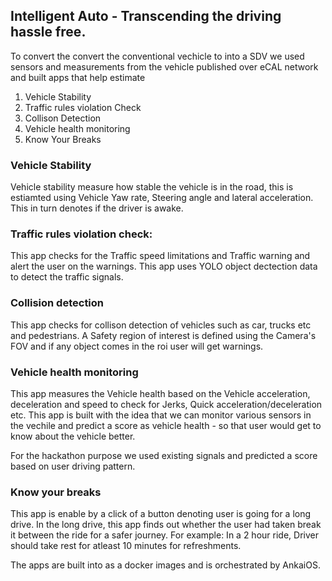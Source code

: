 ## Intelligent Auto - Transcending the driving hassle free.

To convert the convert the conventional vechicle to into a SDV we used sensors and measurements from the vehicle published over eCAL network and built apps that help estimate
1. Vehicle Stability
2. Traffic rules violation Check
3. Collison Detection
4. Vehicle health monitoring
5. Know Your Breaks

### Vehicle Stability
Vehicle stability measure how stable the vehicle is in the road, this is estiamted using Vehicle Yaw rate, Steering angle and lateral acceleration. This in turn denotes if the driver is awake.

### Traffic rules violation check: 
This app checks for the Traffic speed limitations and Traffic warning and alert the user on the warnings. This app uses YOLO object dectection data to detect the traffic signals. 

### Collision detection
This app checks for collison detection of vehicles such as car, trucks etc and pedestrians. A Safety region of interest is defined using the Camera's FOV and if any object comes in the roi user will get warnings. 

### Vehicle health monitoring
This app measures the Vehicle health based on the Vehicle acceleration, deceleration and speed to check for Jerks, Quick acceleration/deceleration etc. This app is built with the idea that we can monitor various sensors in the vechile and predict a score as vehicle health - so that user would get to know about the vehicle better. 

For the hackathon purpose we used existing signals and predicted a score based on user driving pattern. 

### Know your breaks
This app is enable by a click of a button denoting user is going for a long drive. In the long drive, this app finds out whether the user had taken break it between the ride for a safer journey. For example: In a 2 hour ride, Driver should take rest for atleast 10 minutes for refreshments. 

The apps are built into as a docker images and is orchestrated by AnkaiOS. 

